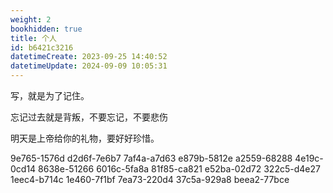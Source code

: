 ```yaml
---
weight: 2
bookhidden: true
title: 个人
id: b6421c3216
datetimeCreate: 2023-09-25 14:40:52
datetimeUpdate: 2024-09-09 10:05:31
---
```

写，就是为了记住。

忘记过去就是背叛，不要忘记，不要悲伤

明天是上帝给你的礼物，要好好珍惜。

9e765-1576d
d2d6f-7e6b7
7af4a-a7d63
e879b-5812e
a2559-68288
4e19c-0cd14
8638e-51266
6016c-5fa8a
81f85-ca821
e52ba-02d72
322c5-d4e27
1eec4-b714c
1e460-7f1bf
7ea73-220d4
37c5a-929a8
beea2-77bce